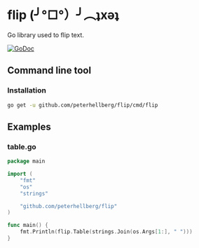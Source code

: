 flip (╯°□°）╯︵ʇxǝʇ
===================

Go library used to flip text.

[![GoDoc](https://godoc.org/github.com/peterhellberg/flip?status.svg)](https://godoc.org/github.com/peterhellberg/flip)

## Command line tool

### Installation

```bash
go get -u github.com/peterhellberg/flip/cmd/flip
```

## Examples

### table.go

```go
package main

import (
	"fmt"
	"os"
	"strings"

	"github.com/peterhellberg/flip"
)

func main() {
	fmt.Println(flip.Table(strings.Join(os.Args[1:], " ")))
}
```
